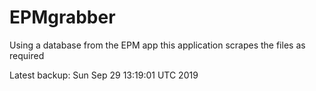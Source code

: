 # EPMgrabber
Using a database from the EPM app this application scrapes the files as required


Latest backup: Sun Sep 29 13:19:01 UTC 2019
